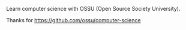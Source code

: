 Learn computer science with OSSU (Open Source Society University).

Thanks for https://github.com/ossu/computer-science